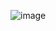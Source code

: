 ![image](https://user-images.githubusercontent.com/112831848/190651517-0f65981a-7fdd-4bdf-8dc8-5d9ec7337c6a.png)
